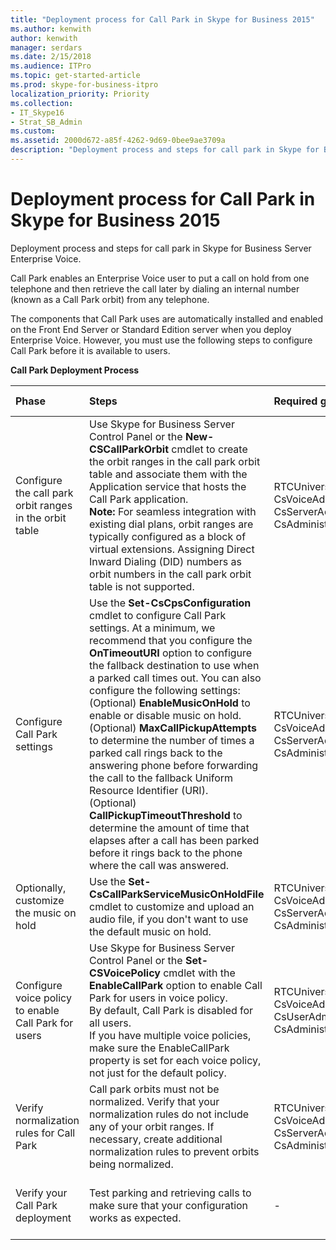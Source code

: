 ```yaml
---
title: "Deployment process for Call Park in Skype for Business 2015"
ms.author: kenwith
author: kenwith
manager: serdars
ms.date: 2/15/2018
ms.audience: ITPro
ms.topic: get-started-article
ms.prod: skype-for-business-itpro
localization_priority: Priority
ms.collection: 
- IT_Skype16
- Strat_SB_Admin
ms.custom: 
ms.assetid: 2000d672-a85f-4262-9d69-0bee9ae3709a
description: "Deployment process and steps for call park in Skype for Business Server Enterprise Voice."
---
```


# Deployment process for Call Park in Skype for Business 2015
 
Deployment process and steps for call park in Skype for Business Server Enterprise Voice.
  
Call Park enables an Enterprise Voice user to put a call on hold from one telephone and then retrieve the call later by dialing an internal number (known as a Call Park orbit) from any telephone.
  
The components that Call Park uses are automatically installed and enabled on the Front End Server or Standard Edition server when you deploy Enterprise Voice. However, you must use the following steps to configure Call Park before it is available to users. 
  
**Call Park Deployment Process**

|**Phase**|**Steps**|**Required groups and roles**|**Deployment documentation**|
|:-----|:-----|:-----|:-----|
|Configure the call park orbit ranges in the orbit table  <br/> |Use Skype for Business Server Control Panel or the **New-CSCallParkOrbit** cmdlet to create the orbit ranges in the call park orbit table and associate them with the Application service that hosts the Call Park application. <br/> **Note:** For seamless integration with existing dial plans, orbit ranges are typically configured as a block of virtual extensions. Assigning Direct Inward Dialing (DID) numbers as orbit numbers in the call park orbit table is not supported. <br/> |RTCUniversalServerAdmins  <br/> CsVoiceAdministrator  <br/> CsServerAdministrator  <br/> CsAdministrator  <br/> |[Create or modify a Call Park orbit range in Skype for Business 2015](create-or-modify-a-call-park-orbit-range.md) <br/> |
|Configure Call Park settings  <br/> | Use the **Set-CsCpsConfiguration** cmdlet to configure Call Park settings. At a minimum, we recommend that you configure the **OnTimeoutURI** option to configure the fallback destination to use when a parked call times out. You can also configure the following settings: <br/>  (Optional) **EnableMusicOnHold** to enable or disable music on hold. <br/>  (Optional) **MaxCallPickupAttempts** to determine the number of times a parked call rings back to the answering phone before forwarding the call to the fallback Uniform Resource Identifier (URI). <br/>  (Optional) **CallPickupTimeoutThreshold** to determine the amount of time that elapses after a call has been parked before it rings back to the phone where the call was answered. <br/> |RTCUniversalServerAdmins  <br/> CsVoiceAdministrator  <br/> CsServerAdministrator  <br/> CsAdministrator  <br/> |[Configure Call Park settings in Skype for Business 2015](configure-call-park-settings.md) <br/> |
|Optionally, customize the music on hold  <br/> |Use the **Set-CsCallParkServiceMusicOnHoldFile** cmdlet to customize and upload an audio file, if you don't want to use the default music on hold. <br/> |RTCUniversalServerAdmins  <br/> CsVoiceAdministrator  <br/> CsServerAdministrator  <br/> CsAdministrator  <br/> |[Customize Call Park music on hold inSkype for Business 2015](customize-call-park-music-on-hold.md) <br/> |
|Configure voice policy to enable Call Park for users  <br/> |Use Skype for Business Server Control Panel or the **Set-CSVoicePolicy** cmdlet with the **EnableCallPark** option to enable Call Park for users in voice policy. <br/> By default, Call Park is disabled for all users.  <br/> If you have multiple voice policies, make sure the EnableCallPark property is set for each voice policy, not just for the default policy.  <br/> |RTCUniversalServerAdmins  <br/> CsVoiceAdministrator  <br/> CsUserAdministrator  <br/> CsAdministrator  <br/> |[Enable Call Park for users in Skype for Business 2015](enable-call-park-for-users.md) <br/> |
|Verify normalization rules for Call Park  <br/> |Call park orbits must not be normalized. Verify that your normalization rules do not include any of your orbit ranges. If necessary, create additional normalization rules to prevent orbits being normalized.  <br/> |RTCUniversalServerAdmins  <br/> CsVoiceAdministrator  <br/> CsServerAdministrator  <br/> CsAdministrator  <br/> |[Verify normalization rules for Call Park in Skype for Business 2015](verify-normalization-rules-for-call-park.md) <br/> |
|Verify your Call Park deployment  <br/> |Test parking and retrieving calls to make sure that your configuration works as expected.  <br/> |-  <br/> |[(Optional) Verify Call Park deployment in Skype for Business 2015](optional-verify-call-park-deployment.md) <br/> |
   

